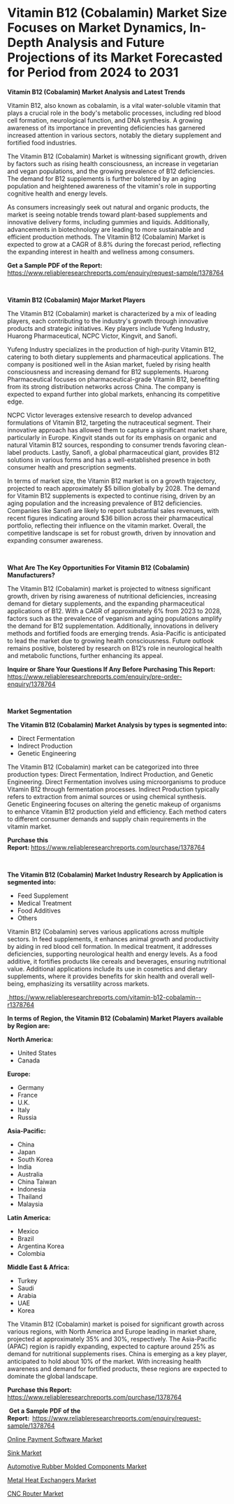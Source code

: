<p><h1>Vitamin B12 (Cobalamin) Market Size Focuses on Market Dynamics, In-Depth Analysis and Future Projections of its Market Forecasted for Period from 2024 to 2031</h1></p><p><strong>Vitamin B12 (Cobalamin) Market Analysis and Latest Trends</strong></p>
<p><p>Vitamin B12, also known as cobalamin, is a vital water-soluble vitamin that plays a crucial role in the body's metabolic processes, including red blood cell formation, neurological function, and DNA synthesis. A growing awareness of its importance in preventing deficiencies has garnered increased attention in various sectors, notably the dietary supplement and fortified food industries.</p><p>The Vitamin B12 (Cobalamin) Market is witnessing significant growth, driven by factors such as rising health consciousness, an increase in vegetarian and vegan populations, and the growing prevalence of B12 deficiencies. The demand for B12 supplements is further bolstered by an aging population and heightened awareness of the vitamin's role in supporting cognitive health and energy levels.</p><p>As consumers increasingly seek out natural and organic products, the market is seeing notable trends toward plant-based supplements and innovative delivery forms, including gummies and liquids. Additionally, advancements in biotechnology are leading to more sustainable and efficient production methods. The Vitamin B12 (Cobalamin) Market is expected to grow at a CAGR of 8.8% during the forecast period, reflecting the expanding interest in health and wellness among consumers.</p></p>
<p><strong>Get a Sample PDF of the Report:&nbsp;</strong> <a href="https://www.reliableresearchreports.com/enquiry/request-sample/1378764?utm_campaign=9&utm_medium=2&utm_source=Github&utm_content=ia&utm_term=17112024&utm_id=vitamin-b12-cobalamin">https://www.reliableresearchreports.com/enquiry/request-sample/1378764</a></p>
<p>&nbsp;</p>
<p><strong>Vitamin B12 (Cobalamin) Major Market Players</strong></p>
<p><p>The Vitamin B12 (Cobalamin) market is characterized by a mix of leading players, each contributing to the industry's growth through innovative products and strategic initiatives. Key players include Yufeng Industry, Huarong Pharmaceutical, NCPC Victor, Kingvit, and Sanofi. </p><p>Yufeng Industry specializes in the production of high-purity Vitamin B12, catering to both dietary supplements and pharmaceutical applications. The company is positioned well in the Asian market, fueled by rising health consciousness and increasing demand for B12 supplements. Huarong Pharmaceutical focuses on pharmaceutical-grade Vitamin B12, benefiting from its strong distribution networks across China. The company is expected to expand further into global markets, enhancing its competitive edge.</p><p>NCPC Victor leverages extensive research to develop advanced formulations of Vitamin B12, targeting the nutraceutical segment. Their innovative approach has allowed them to capture a significant market share, particularly in Europe. Kingvit stands out for its emphasis on organic and natural Vitamin B12 sources, responding to consumer trends favoring clean-label products. Lastly, Sanofi, a global pharmaceutical giant, provides B12 solutions in various forms and has a well-established presence in both consumer health and prescription segments.</p><p>In terms of market size, the Vitamin B12 market is on a growth trajectory, projected to reach approximately $5 billion globally by 2028. The demand for Vitamin B12 supplements is expected to continue rising, driven by an aging population and the increasing prevalence of B12 deficiencies. Companies like Sanofi are likely to report substantial sales revenues, with recent figures indicating around $36 billion across their pharmaceutical portfolio, reflecting their influence on the vitamin market. Overall, the competitive landscape is set for robust growth, driven by innovation and expanding consumer awareness.</p></p>
<p>&nbsp;</p>
<p><strong>What Are The Key Opportunities For Vitamin B12 (Cobalamin) Manufacturers?</strong></p>
<p><p>The Vitamin B12 (Cobalamin) market is projected to witness significant growth, driven by rising awareness of nutritional deficiencies, increasing demand for dietary supplements, and the expanding pharmaceutical applications of B12. With a CAGR of approximately 6% from 2023 to 2028, factors such as the prevalence of veganism and aging populations amplify the demand for B12 supplementation. Additionally, innovations in delivery methods and fortified foods are emerging trends. Asia-Pacific is anticipated to lead the market due to growing health consciousness. Future outlook remains positive, bolstered by research on B12’s role in neurological health and metabolic functions, further enhancing its appeal.</p></p>
<p><strong>Inquire or Share Your Questions If Any Before Purchasing This Report:</strong> <a href="https://www.reliableresearchreports.com/enquiry/pre-order-enquiry/1378764?utm_campaign=9&utm_medium=2&utm_source=Github&utm_content=ia&utm_term=17112024&utm_id=vitamin-b12-cobalamin">https://www.reliableresearchreports.com/enquiry/pre-order-enquiry/1378764</a></p>
<p>&nbsp;</p>
<p><strong>Market Segmentation</strong></p>
<p><strong>The Vitamin B12 (Cobalamin) Market Analysis by types is segmented into:</strong></p>
<p><ul><li>Direct Fermentation</li><li>Indirect Production</li><li>Genetic Engineering</li></ul></p>
<p><p>The Vitamin B12 (Cobalamin) market can be categorized into three production types: Direct Fermentation, Indirect Production, and Genetic Engineering. Direct Fermentation involves using microorganisms to produce Vitamin B12 through fermentation processes. Indirect Production typically refers to extraction from animal sources or using chemical synthesis. Genetic Engineering focuses on altering the genetic makeup of organisms to enhance Vitamin B12 production yield and efficiency. Each method caters to different consumer demands and supply chain requirements in the vitamin market.</p></p>
<p><strong>Purchase this Report:&nbsp;</strong><a href="https://www.reliableresearchreports.com/purchase/1378764?utm_campaign=9&utm_medium=2&utm_source=Github&utm_content=ia&utm_term=17112024&utm_id=vitamin-b12-cobalamin">https://www.reliableresearchreports.com/purchase/1378764</a></p>
<p>&nbsp;</p>
<p><strong>The Vitamin B12 (Cobalamin) Market Industry Research by Application is segmented into:</strong></p>
<p><ul><li>Feed Supplement</li><li>Medical Treatment</li><li>Food Additives</li><li>Others</li></ul></p>
<p><p>Vitamin B12 (Cobalamin) serves various applications across multiple sectors. In feed supplements, it enhances animal growth and productivity by aiding in red blood cell formation. In medical treatment, it addresses deficiencies, supporting neurological health and energy levels. As a food additive, it fortifies products like cereals and beverages, ensuring nutritional value. Additional applications include its use in cosmetics and dietary supplements, where it provides benefits for skin health and overall well-being, emphasizing its versatility across markets.</p></p>
<p><a href="https://www.reliableresearchreports.com/vitamin-b12-cobalamin--r1378764?utm_campaign=9&utm_medium=2&utm_source=Github&utm_content=ia&utm_term=17112024&utm_id=vitamin-b12-cobalamin">&nbsp;https://www.reliableresearchreports.com/vitamin-b12-cobalamin--r1378764</a></p>
<p><strong>In terms of Region, the Vitamin B12 (Cobalamin) Market Players available by Region are:</strong></p>
<p>
    <p> <strong> North America: </strong>
        <ul>
            <li>United States</li>
            <li>Canada</li>
        </ul>
        </p> 
    <p> <strong> Europe: </strong>
        <ul>
            <li>Germany</li>
            <li>France</li>
            <li>U.K.</li>
            <li>Italy</li>
            <li>Russia</li>
        </ul>
        </p> 
    <p> <strong> Asia-Pacific: </strong>
        <ul>
            <li>China</li>
            <li>Japan</li>
            <li>South Korea</li>
            <li>India</li>
            <li>Australia</li>
            <li>China Taiwan</li>
            <li>Indonesia</li>
            <li>Thailand</li>
            <li>Malaysia</li>
        </ul>
        </p> 
    <p> <strong> Latin America: </strong>
        <ul>
            <li>Mexico</li>
            <li>Brazil</li>
            <li>Argentina Korea</li>
            <li>Colombia</li>
        </ul>
        </p> 
    <p> <strong> Middle East & Africa: </strong>
        <ul>
            <li>Turkey</li>
            <li>Saudi</li>
            <li>Arabia</li>
            <li>UAE</li>
            <li>Korea</li>
        </ul>
    </p>
    </p>
<p><p>The Vitamin B12 (Cobalamin) market is poised for significant growth across various regions, with North America and Europe leading in market share, projected at approximately 35% and 30%, respectively. The Asia-Pacific (APAC) region is rapidly expanding, expected to capture around 25% as demand for nutritional supplements rises. China is emerging as a key player, anticipated to hold about 10% of the market. With increasing health awareness and demand for fortified products, these regions are expected to dominate the global landscape.</p></p>
<p><strong>Purchase this Report: </strong><a href="https://www.reliableresearchreports.com/purchase/1378764?utm_campaign=9&utm_medium=2&utm_source=Github&utm_content=ia&utm_term=17112024&utm_id=vitamin-b12-cobalamin">https://www.reliableresearchreports.com/purchase/1378764</a></p>
<p>&nbsp;<strong>Get a Sample PDF of the Report:&nbsp;&nbsp;</strong><a href="https://www.reliableresearchreports.com/enquiry/request-sample/1378764?utm_campaign=9&utm_medium=2&utm_source=Github&utm_content=ia&utm_term=17112024&utm_id=vitamin-b12-cobalamin">https://www.reliableresearchreports.com/enquiry/request-sample/1378764</a></p>
<p><strong></strong></p>
<p><p><a href="https://issuu.com/reportprime-2/docs/online-payment-software-market-size_9719df28d4e0e7?utm_campaign=9&utm_medium=2&utm_source=Github&utm_content=ia&utm_term=17112024&utm_id=vitamin-b12-cobalamin">Online Payment Software Market</a></p><p><a href="https://www.linkedin.com/pulse/influencing-factors-sink-market-insights-growth-projections-tyyke?utm_campaign=9&utm_medium=2&utm_source=Github&utm_content=ia&utm_term=17112024&utm_id=vitamin-b12-cobalamin">Sink Market</a></p><p><a href="https://github.com/marloy8/Market-Research-Report-List-6/blob/main/automotive-rubber-molded-components-market.md?utm_campaign=9&utm_medium=2&utm_source=Github&utm_content=ia&utm_term=17112024&utm_id=vitamin-b12-cobalamin">Automotive Rubber Molded Components Market</a></p><p><a href="https://github.com/hgf64gh/Market-Research-Report-List-1/blob/main/metal-heat-exchangers-market.md?utm_campaign=9&utm_medium=2&utm_source=Github&utm_content=ia&utm_term=17112024&utm_id=vitamin-b12-cobalamin">Metal Heat Exchangers Market</a></p><p><a href="https://www.linkedin.com/pulse/global-cnc-router-market-analysis-key-trends-future-projections-9hrwe?utm_campaign=9&utm_medium=2&utm_source=Github&utm_content=ia&utm_term=17112024&utm_id=vitamin-b12-cobalamin">CNC Router Market</a></p></p>